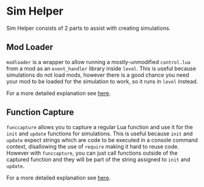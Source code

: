 
# Sim Helper

Sim Helper consists of 2 parts to assist with creating simulations.

## Mod Loader

`modloader` is a wrapper to allow running a mostly-unmodified `control.lua` from a mod as an `event_handler` library inside `level`. This is useful because simulations do not load mods, however there is a good chance you need your mod to be loaded for the simulation to work, so it runs in `level` instead.

For a more detailed explanation see [here](modloader.md).

## Function Capture

`funccapture` allows you to capture a regular Lua function and use it for the `init` and `update` functions for simulations. This is useful because `init` and `update` expect strings which are code to be executed in a console command context, disallowing the use of `require` making it hard to reuse code. However with `funccapture`, you can just call functions outside of the captured function and they will be part of the string assigned to `init` and `update`.

For a more detailed explanation see [here](funccapture.md).

